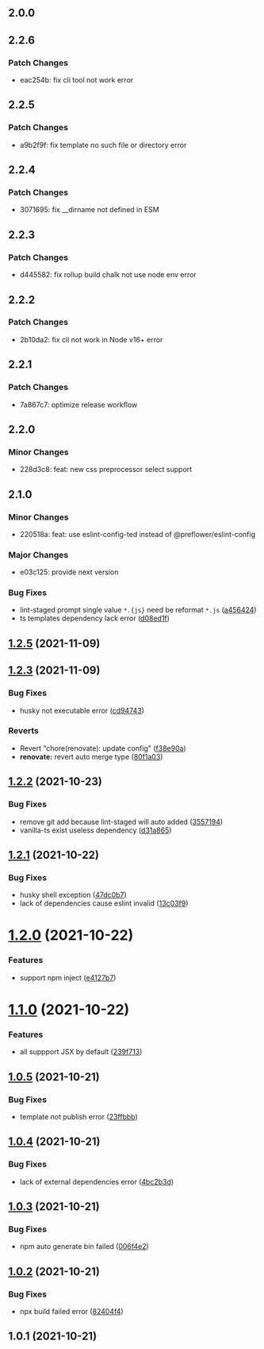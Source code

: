 ## 2.0.0

## 2.2.6

### Patch Changes

- eac254b: fix cli tool not work error

## 2.2.5

### Patch Changes

- a9b2f9f: fix template no such file or directory error

## 2.2.4

### Patch Changes

- 3071695: fix \_\_dirname not defined in ESM

## 2.2.3

### Patch Changes

- d445582: fix rollup build chalk not use node env error

## 2.2.2

### Patch Changes

- 2b10da2: fix cli not work in Node v16+ error

## 2.2.1

### Patch Changes

- 7a867c7: optimize release workflow

## 2.2.0

### Minor Changes

- 228d3c8: feat: new css preprocessor select support

## 2.1.0

### Minor Changes

- 220518a: feat: use eslint-config-ted instead of @preflower/eslint-config

### Major Changes

- e03c125: provide next version

### Bug Fixes

- lint-staged prompt single value `*.{js}` need be reformat `*.js` ([a456424](https://github.com/preflower/easy-cli/commit/a456424d32a6ad4502fbdeb77e661ea88118290a))
- ts templates dependency lack error ([d08ed1f](https://github.com/preflower/easy-cli/commit/d08ed1f340d7c0729b47285d4e6ccf19570ba18b))

## [1.2.5](https://github.com/preflower/easy-cli/compare/v1.2.3...v1.2.5) (2021-11-09)

## [1.2.3](https://github.com/preflower/easy-cli/compare/v1.2.2...v1.2.3) (2021-11-09)

### Bug Fixes

- husky not executable error ([cd94743](https://github.com/preflower/easy-cli/commit/cd9474377d21c415639271879aca389269b47e23))

### Reverts

- Revert "chore(renovate): update config" ([f38e90a](https://github.com/preflower/easy-cli/commit/f38e90a5b4c7d31919c8618d27f09d84d4e33096))
- **renovate:** revert auto merge type ([80f1a03](https://github.com/preflower/easy-cli/commit/80f1a03bac20e675537324443ffe25a536e64b6a))

## [1.2.2](https://github.com/preflower/easy-cli/compare/v1.2.1...v1.2.2) (2021-10-23)

### Bug Fixes

- remove git add because lint-staged will auto added ([3557194](https://github.com/preflower/easy-cli/commit/3557194f0e576a130f9761947f5f53c5fcaa64a4))
- vanilla-ts exist useless dependency ([d31a865](https://github.com/preflower/easy-cli/commit/d31a865607a1f6113877a1e501059fe4d2bdb02b))

## [1.2.1](https://github.com/preflower/easy-cli/compare/v1.2.0...v1.2.1) (2021-10-22)

### Bug Fixes

- husky shell exception ([47dc0b7](https://github.com/preflower/easy-cli/commit/47dc0b771771814d67c0db8acf77651b46bf9435))
- lack of dependencies cause eslint invalid ([13c03f9](https://github.com/preflower/easy-cli/commit/13c03f96e7dd7e4e495f445951bfdd951922a8c0))

# [1.2.0](https://github.com/preflower/easy-cli/compare/v1.1.0...v1.2.0) (2021-10-22)

### Features

- support npm inject ([e4127b7](https://github.com/preflower/easy-cli/commit/e4127b7caad38cd43a052819c6c050467da46eb1))

# [1.1.0](https://github.com/preflower/easy-cli/compare/v1.0.5...v1.1.0) (2021-10-22)

### Features

- all suppport JSX by default ([239f713](https://github.com/preflower/easy-cli/commit/239f713f39fa107bae00efee7269336b97cc0692))

## [1.0.5](https://github.com/preflower/easy-cli/compare/v1.0.4...v1.0.5) (2021-10-21)

### Bug Fixes

- template not publish error ([23ffbbb](https://github.com/preflower/easy-cli/commit/23ffbbbd7c69fd8e24e1002b360ab980b79481b9))

## [1.0.4](https://github.com/preflower/easy-cli/compare/v1.0.3...v1.0.4) (2021-10-21)

### Bug Fixes

- lack of external dependencies error ([4bc2b3d](https://github.com/preflower/easy-cli/commit/4bc2b3db95cb1323364f5c4f503060e325409296))

## [1.0.3](https://github.com/preflower/easy-cli/compare/v1.0.2...v1.0.3) (2021-10-21)

### Bug Fixes

- npm auto generate bin failed ([006f4e2](https://github.com/preflower/easy-cli/commit/006f4e2fd27f8b67397f4e85cc7edc9831bf6f52))

## [1.0.2](https://github.com/preflower/easy-cli/compare/v1.0.1...v1.0.2) (2021-10-21)

### Bug Fixes

- npx build failed error ([82404f4](https://github.com/preflower/easy-cli/commit/82404f48ad8dbbbdbaaa4f570aaa05c76e366997))

## 1.0.1 (2021-10-21)
